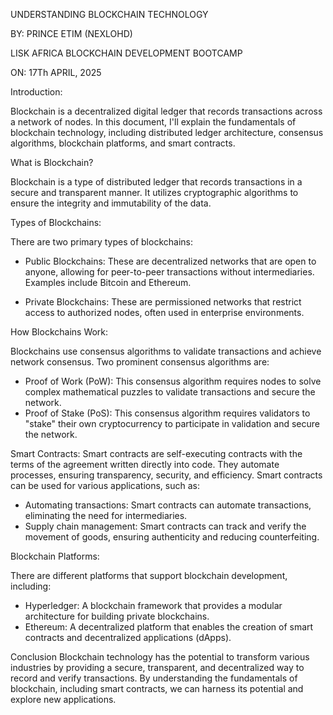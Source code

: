 UNDERSTANDING BLOCKCHAIN TECHNOLOGY


BY:
PRINCE ETIM (NEXLOHD)

LISK AFRICA BLOCKCHAIN DEVELOPMENT
BOOTCAMP


ON:
17Th APRIL, 2025




Introduction:

Blockchain is a decentralized digital ledger that records transactions across a network of nodes. In this document, I'll explain the fundamentals of blockchain technology, including distributed ledger architecture, consensus algorithms, blockchain platforms, and smart contracts.

What is Blockchain?

Blockchain is a type of distributed ledger that records transactions in a secure and transparent manner. It utilizes cryptographic algorithms to ensure the integrity and immutability of the data.

Types of Blockchains:

There are two primary types of blockchains:
- Public Blockchains: These are decentralized networks that are open to anyone, allowing for peer-to-peer transactions without intermediaries. Examples include Bitcoin and Ethereum.
  
- Private Blockchains: These are permissioned networks that restrict access to authorized nodes, often used in enterprise environments.

How Blockchains Work:

Blockchains use consensus algorithms to validate transactions and achieve network consensus. Two prominent consensus algorithms are:

- Proof of Work (PoW): This consensus algorithm requires nodes to solve complex mathematical puzzles to validate transactions and secure the network.
- Proof of Stake (PoS): This consensus algorithm requires validators to "stake" their own cryptocurrency to participate in validation and secure the network.

Smart Contracts:
Smart contracts are self-executing contracts with the terms of the agreement written directly into code. They automate processes, ensuring transparency, security, and efficiency. Smart contracts can be used for various applications, such as:

- Automating transactions: Smart contracts can automate transactions, eliminating the need for intermediaries.
- Supply chain management: Smart contracts can track and verify the movement of goods, ensuring authenticity and reducing counterfeiting.

Blockchain Platforms:

There are different platforms that support blockchain development, including:
- Hyperledger: A blockchain framework that provides a modular architecture for building private blockchains.
- Ethereum: A decentralized platform that enables the creation of smart contracts and decentralized applications (dApps).

Conclusion
Blockchain technology has the potential to transform various industries by providing a secure, transparent, and decentralized way to record and verify transactions. By understanding the fundamentals of blockchain, including smart contracts, we can harness its potential and explore new applications.
